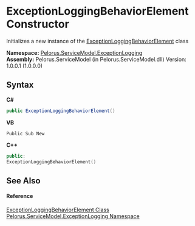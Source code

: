 # ExceptionLoggingBehaviorElement Constructor 
 

Initializes a new instance of the <a href="3D8D77F">ExceptionLoggingBehaviorElement</a> class

**Namespace:**&nbsp;<a href="ABA79858">Pelorus.ServiceModel.ExceptionLogging</a><br />**Assembly:**&nbsp;Pelorus.ServiceModel (in Pelorus.ServiceModel.dll) Version: 1.0.0.1 (1.0.0.0)

## Syntax

**C#**<br />
``` C#
public ExceptionLoggingBehaviorElement()
```

**VB**<br />
``` VB
Public Sub New
```

**C++**<br />
``` C++
public:
ExceptionLoggingBehaviorElement()
```


## See Also


#### Reference
<a href="3D8D77F">ExceptionLoggingBehaviorElement Class</a><br /><a href="ABA79858">Pelorus.ServiceModel.ExceptionLogging Namespace</a><br />